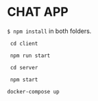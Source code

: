 # **CHAT APP**

`$ npm install` in both folders.

` cd client`

` npm run start`

` cd server`

` npm start`

`docker-compose up`
